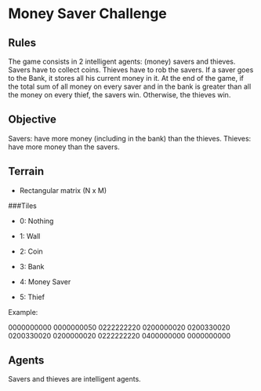 Money Saver Challenge
=====================

Rules
-----
The game consists in 2 intelligent agents: (money) savers and thieves.
Savers have to collect coins. Thieves have to rob the savers.
If a saver goes to the Bank, it stores all his current money in it.
At the end of the game, if the total sum of all money on every saver and in the
bank is greater than all the money on every thief, the savers win. Otherwise,
the thieves win.

Objective
---------
Savers: have more money (including in the bank) than the thieves.
Thieves: have more money than the savers.

Terrain
-------

- Rectangular matrix (N x M)

###Tiles
- 0: Nothing
- 1: Wall
- 2: Coin
- 3: Bank

- 4: Money Saver
- 5: Thief

Example:

0000000000
0000000050
0222222220
0200000020
0200330020
0200330020
0200000020
0222222220
0400000000
0000000000

Agents
------
Savers and thieves are intelligent agents.

